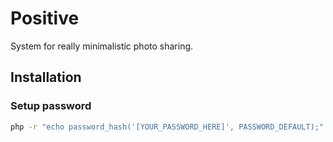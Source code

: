 Positive
========

System for really minimalistic photo sharing.

## Installation

### Setup password
~~~bash
php -r "echo password_hash('[YOUR_PASSWORD_HERE]', PASSWORD_DEFAULT);"
~~~